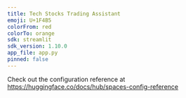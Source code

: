 ```yaml
---
title: Tech Stocks Trading Assistant
emoji: U+1F4B5
colorFrom: red
colorTo: orange
sdk: streamlit
sdk_version: 1.10.0
app_file: app.py
pinned: false
---
```


Check out the configuration reference at https://huggingface.co/docs/hub/spaces-config-reference
